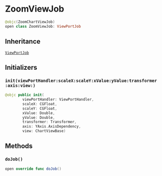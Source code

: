 # ZoomViewJob

``` swift
@objc(ZoomChartViewJob)
open class ZoomViewJob: ViewPortJob
```

## Inheritance

[`ViewPortJob`](/ViewPortJob)

## Initializers

### `init(viewPortHandler:scaleX:scaleY:xValue:yValue:transformer:axis:view:)`

``` swift
@objc public init(
        viewPortHandler: ViewPortHandler,
        scaleX: CGFloat,
        scaleY: CGFloat,
        xValue: Double,
        yValue: Double,
        transformer: Transformer,
        axis: YAxis.AxisDependency,
        view: ChartViewBase)
```

## Methods

### `doJob()`

``` swift
open override func doJob()
```
